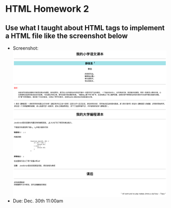 # HTML Homework 2
## Use what I taught about HTML tags to implement a HTML file like the screenshot below
- Screenshot: ![alt text][screenshot]
- Due: Dec. 30th 11:00am

[screenshot]: screenshot.png "HTML screenshot"
